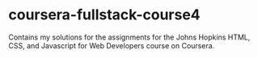 # coursera-fullstack-course4
Contains my solutions for the assignments for the Johns Hopkins HTML, CSS, and Javascript for Web Developers course on Coursera.
